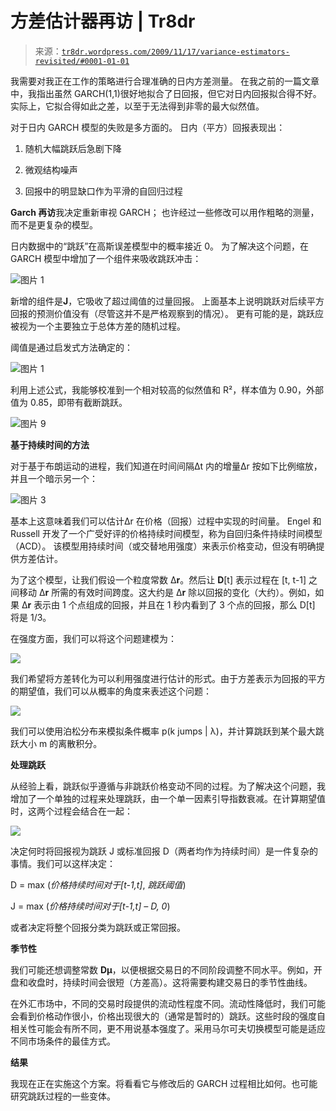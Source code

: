 <!--yml

分类：未分类

日期：2024-05-18 15:37:34

-->

# 方差估计器再访 | Tr8dr

> 来源：[`tr8dr.wordpress.com/2009/11/17/variance-estimators-revisited/#0001-01-01`](https://tr8dr.wordpress.com/2009/11/17/variance-estimators-revisited/#0001-01-01)

我需要对我正在工作的策略进行合理准确的日内方差测量。 在我之前的一篇文章中，我指出虽然 GARCH(1,1)很好地拟合了日回报，但它对日内回报拟合得不好。 实际上，它拟合得如此之差，以至于无法得到非零的最大似然值。

对于日内 GARCH 模型的失败是多方面的。 日内（平方）回报表现出：

1.  随机大幅跳跃后急剧下降

1.  微观结构噪声

1.  回报中的明显缺口作为平滑的自回归过程

**Garch 再访**我决定重新审视 GARCH； 也许经过一些修改可以用作粗略的测量，而不是更复杂的模型。

日内数据中的“跳跃”在高斯误差模型中的概率接近 0。 为了解决这个问题，在 GARCH 模型中增加了一个组件来吸收跳跃冲击：

![图片 1](https://tr8dr.wordpress.com/wp-content/uploads/2009/11/picture-17.png)

新增的组件是**J**，它吸收了超过阈值的过量回报。 上面基本上说明跳跃对后续平方回报的预测价值没有（尽管这并不是严格观察到的情况）。 更有可能的是，跳跃应被视为一个主要独立于总体方差的随机过程。

阈值是通过启发式方法确定的：

![图片 1](img/picture-18.png)

利用上述公式，我能够校准到一个相对较高的似然值和 R²，样本值为 0.90，外部值为 0.85，即带有截断跳跃。

![图片 9](https://tr8dr.wordpress.com/wp-content/uploads/2009/11/picture-92.png)

**基于持续时间的方法**

对于基于布朗运动的进程，我们知道在时间间隔Δt 内的增量Δr 按如下比例缩放，并且一个暗示另一个：

![图片 3](https://tr8dr.wordpress.com/wp-content/uploads/2009/11/picture-37.png)

基本上这意味着我们可以估计Δr 在价格（回报）过程中实现的时间量。 Engel 和 Russell 开发了一个广受好评的价格持续时间模型，称为自回归条件持续时间模型（ACD）。 该模型用持续时间（或交替地用强度）来表示价格变动，但没有明确提供方差估计。

为了这个模型，让我们假设一个粒度常数 Δ**r**。然后让 **D**[t] 表示过程在 [t, t-1] 之间移动 Δ**r** 所需的有效时间跨度。这大约是 Δ**r** 除以回报的变化（大约）。例如，如果 Δ**r** 表示由 1 个点组成的回报，并且在 1 秒内看到了 3 个点的回报，那么 D[t] 将是 1/3。

在强度方面，我们可以将这个问题建模为：

![](https://tr8dr.wordpress.com/wp-content/uploads/2009/11/picture-43.png)

我们希望将方差转化为可以利用强度进行估计的形式。由于方差表示为回报的平方的期望值，我们可以从概率的角度来表述这个问题：

![](https://tr8dr.wordpress.com/wp-content/uploads/2009/11/picture-72.png)

我们可以使用泊松分布来模拟条件概率 p(k jumps | λ)，并计算跳跃到某个最大跳跃大小 m 的离散积分。

**处理跳跃**

从经验上看，跳跃似乎遵循与非跳跃价格变动不同的过程。为了解决这个问题，我增加了一个单独的过程来处理跳跃，由一个单一因素引导指数衰减。在计算期望值时，这两个过程会结合在一起：

![](https://tr8dr.wordpress.com/wp-content/uploads/2009/11/picture-82.png)

决定何时将回报视为跳跃 J 或标准回报 D（两者均作为持续时间）是一件复杂的事情。我们可以这样决定：

D = max (*价格持续时间对于[t-1,t]*, *跳跃阈值*)

J = max (*价格持续时间对于[t-1,t] – D, 0*)

或者决定将整个回报分类为跳跃或正常回报。

**季节性**

我们可能还想调整常数 **Dμ**，以便根据交易日的不同阶段调整不同水平。例如，开盘和收盘时，持续时间会很短（方差高）。这将需要构建交易日的季节性曲线。

在外汇市场中，不同的交易时段提供的流动性程度不同。流动性降低时，我们可能会看到价格动作很小，价格出现很大的（通常是暂时的）跳跃。这些时段的强度自相关性可能会有所不同，更不用说基本强度了。采用马尔可夫切换模型可能是适应不同市场条件的最佳方式。

**结果**

我现在正在实施这个方案。将看看它与修改后的 GARCH 过程相比如何。也可能研究跳跃过程的一些变体。
